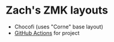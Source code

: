 # Zach's ZMK layouts

- Chocofi (uses "Corne" base layout)
- [GitHub Actions](https://github.com/zakrywilson/zmk-config/actions) for project
